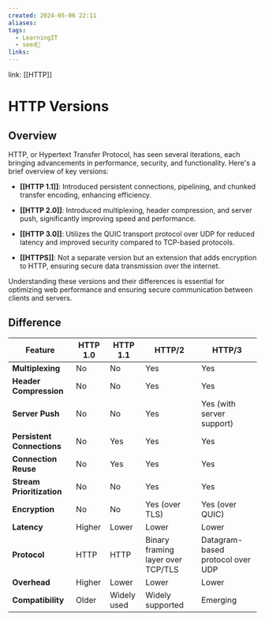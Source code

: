 ```yaml
---
created: 2024-05-06 22:11
aliases: 
tags:
  - LearningIT
  - seed🌱
links:
---
```


link: [[HTTP]]

# HTTP Versions

## Overview

HTTP, or Hypertext Transfer Protocol, has seen several iterations, each bringing advancements in performance, security, and functionality. Here's a brief overview of key versions:

- **[[HTTP 1.1]]**: Introduced persistent connections, pipelining, and chunked transfer encoding, enhancing efficiency.
    
- **[[HTTP 2.0]]**: Introduced multiplexing, header compression, and server push, significantly improving speed and performance.
    
- **[[HTTP 3.0]]**: Utilizes the QUIC transport protocol over UDP for reduced latency and improved security compared to TCP-based protocols.
    
- **[[HTTPS]]**: Not a separate version but an extension that adds encryption to HTTP, ensuring secure data transmission over the internet.


Understanding these versions and their differences is essential for optimizing web performance and ensuring secure communication between clients and servers.


## Difference

| Feature          | HTTP 1.0                                     | HTTP 1.1                                     | HTTP/2                                         | HTTP/3                                       |
|------------------|----------------------------------------------|----------------------------------------------|------------------------------------------------|----------------------------------------------|
| **Multiplexing** | No                                           | No                                           | Yes                                            | Yes                                          |
| **Header Compression** | No                                           | No                                           | Yes                                            | Yes                                          |
| **Server Push**  | No                                           | No                                           | Yes                                            | Yes (with server support)                   |
| **Persistent Connections** | No                                        | Yes                                          | Yes                                            | Yes                                          |
| **Connection Reuse** | No                                       | Yes                                          | Yes                                            | Yes                                          |
| **Stream Prioritization** | No                                     | No                                           | Yes                                            | Yes                                          |
| **Encryption**   | No                                           | No                                           | Yes (over TLS)                                 | Yes (over QUIC)                             |
| **Latency**      | Higher                                       | Lower                                        | Lower                                          | Lower                                        |
| **Protocol**     | HTTP                                          | HTTP                                          | Binary framing layer over TCP/TLS              | Datagram-based protocol over UDP             |
| **Overhead**     | Higher                                       | Lower                                        | Lower                                          | Lower                                        |
| **Compatibility**| Older                                         | Widely used                                  | Widely supported                               | Emerging                                     |





